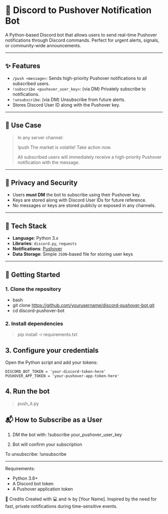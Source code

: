 # 🔔 Discord to Pushover Notification Bot

A Python-based Discord bot that allows users to send real-time Pushover notifications through Discord commands. Perfect for urgent alerts, signals, or community-wide announcements.

---

## ✨ Features

- `/push <message>`: Sends high-priority Pushover notifications to all subscribed users.
- `!subscribe <pushover_user_key>`: (via DM) Privately subscribe to notifications.
- `!unsubscribe`: (via DM) Unsubscribe from future alerts.
- Stores Discord User ID along with the Pushover key.

---

## 📱 Use Case

> In any server channel:
>
> !push The market is volatile! Take action now.
>
> All subscribed users will immediately receive a high-priority Pushover notification with the message.

---

## 🔐 Privacy and Security

- Users **must DM** the bot to subscribe using their Pushover key.
- Keys are stored along with Discord User IDs for future reference.
- No messages or keys are stored publicly or exposed in any channels.

---

## 🔧 Tech Stack

- **Language**: Python 3.x
- **Libraries**: `discord.py`, `requests`
- **Notifications**: [Pushover](https://pushover.net/)
- **Data Storage**: Simple `JSON`-based file for storing user keys

---

## 🚀 Getting Started

### 1. Clone the repository
- bash
- git clone https://github.com/yourusername/discord-pushover-bot.git
- cd discord-pushover-bot

### 2. Install dependencies
>pip install -r requirements.txt

## 3. Configure your credentials
Open the Python script and add your tokens:

```
DISCORD_BOT_TOKEN = 'your-discord-token-here'
PUSHOVER_APP_TOKEN = 'your-pushover-app-token-here'
```

## 4. Run the bot
>push_it.py

## 📬 How to Subscribe as a User
1. DM the bot with:
!subscribe your_pushover_user_key

2. Bot will confirm your subscription

To unsubscribe:
!unsubscribe

---

Requirements:
- Python 3.8+
- A Discord bot token
- A Pushover application token

🙌 Credits
Created with 💻 and ☕ by [Your Name]. Inspired by the need for fast, private notifications during time-sensitive events.

